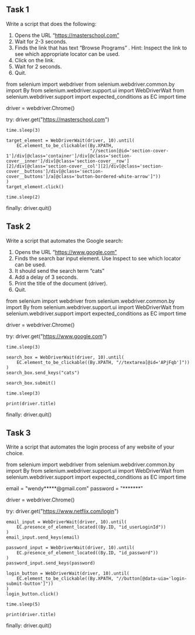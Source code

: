 ## **Task 1**
Write a script that does the following:

1. Opens the URL “https://masterschool.com”
2. Wait for 2-3 seconds.
3. Finds the link that has text “Browse Programs” . Hint: Inspect the link to see which appropriate locator can be used.
4. Click on the link.
5. Wait for 2 seconds.
6. Quit.

from selenium import webdriver
from selenium.webdriver.common.by import By
from selenium.webdriver.support.ui import WebDriverWait
from selenium.webdriver.support import expected_conditions as EC
import time

driver = webdriver.Chrome()

try:
    driver.get("https://masterschool.com")

    time.sleep(3)

    target_element = WebDriverWait(driver, 10).until(
        EC.element_to_be_clickable((By.XPATH,
                                    "//section[@id='section-cover-1']/div[@class='container']/div[@class='section-cover__inner']/div[@class='section-cover__row'][2]/div[@class='section-cover__col'][2]/div[@class='section-cover__buttons']/div[@class='section-cover__buttons']/a[@class='button-bordered-white-arrow']"))
    )
    target_element.click()

    time.sleep(2)

finally:
    driver.quit()

## **Task 2**
Write a script that automates the Google search:

1. Opens the URL “https://www.google.com”
2. Finds the search bar input element. Use Inspect to see which locator can be used. 
3. It should send the search term “cats”
4. Add a delay of 3 seconds.
5. Print the title of the document (driver).
6. Quit.

from selenium import webdriver
from selenium.webdriver.common.by import By
from selenium.webdriver.support.ui import WebDriverWait
from selenium.webdriver.support import expected_conditions as EC
import time

driver = webdriver.Chrome()

try:
    driver.get("https://www.google.com")

    time.sleep(3)

    search_box = WebDriverWait(driver, 10).until(
        EC.element_to_be_clickable((By.XPATH, "//textarea[@id='APjFqb']"))
    )
    search_box.send_keys("cats")

    search_box.submit()

    time.sleep(3)

    print(driver.title)

finally:
    driver.quit()

## **Task 3**
Write a script that automates the login process of any website of your choice. 

from selenium import webdriver
from selenium.webdriver.common.by import By
from selenium.webdriver.support.ui import WebDriverWait
from selenium.webdriver.support import expected_conditions as EC
import time

email = "wendy*****@gmail.com"
password = "*******"

driver = webdriver.Chrome()

try:
    driver.get("https://www.netflix.com/login")

    email_input = WebDriverWait(driver, 10).until(
        EC.presence_of_element_located((By.ID, "id_userLoginId"))
    )
    email_input.send_keys(email)

    password_input = WebDriverWait(driver, 10).until(
        EC.presence_of_element_located((By.ID, "id_password"))
    )
    password_input.send_keys(password)

    login_button = WebDriverWait(driver, 10).until(
        EC.element_to_be_clickable((By.XPATH, "//button[@data-uia='login-submit-button']"))
    )
    login_button.click()

    time.sleep(5)

    print(driver.title)

finally:
    driver.quit()


